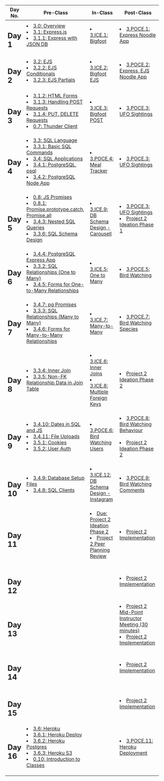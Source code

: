 |Day No.|Pre-Class|In-Class|Post-Class|
| --- | --- | --- | --- |
|<h2>Day 1</h2>|<li>[3.0: Overview](day-1/pre-class/3.0-module-3-overview.md)</li><li>[3.1: Express.js](day-1/pre-class/3.1-express-js.md)</li><li>[3.1.1: Express with JSON DB](day-1/pre-class/3.1.1-express-with-json-db.md)</li><br>|<li>[3.ICE.1: Bigfoot](day-1/in-class/3.ice.1-bigfoot.md)</li><br>|<li>[3.POCE.1: Express Noodle App](day-1/post-class/3.poce.1-express-noodle-app.md)</li><br>|
|<h2>Day 2</h2>|<li>[3.2: EJS](day-2/pre-class/3.2-ejs.md)</li><li>[3.2.2: EJS Conditionals](day-2/pre-class/3.2.2-ejs-conditionals.md)</li><li>[3.2.3: EJS Partials](day-2/pre-class/3.2.3-advanced-ejs.md)</li><br>|<li>[3.ICE.2: Bigfoot EJS](day-2/in-class/3.ice.2-bigfoot-ejs.md)</li><br>|<li>[3.POCE.2: Express, EJS Noodle App](day-2/post-class/3.poce.2-express-ejs-noodle-app.md)</li><br>|
|<h2>Day 3</h2>|<li>[3.1.2: HTML Forms](day-3/pre-class/3.1.2-html-forms.md)</li><li>[3.1.3: Handling POST Requests](day-3/pre-class/3.1.3-handling-post-requests.md)</li><li>[3.1.4: PUT, DELETE Requests](day-3/pre-class/3.1.4-put-delete-requests.md)</li><li>[0.7: Thunder Client](day-3/pre-class/0.7-postman.md)</li><br>|<li>[3.ICE.3: Bigfoot POST](day-3/in-class/3.ice.3-bigfoot-post.md)</li><br>|<li>[3.POCE.3: UFO Sightings](day-3/post-class/3.poce.3-express-ufos.md)</li><br>|
|<h2>Day 4</h2>|<li>[3.3: SQL Language](day-4/pre-class/3.3-sql-language.md)</li><li>[3.3.1: Basic SQL Commands](day-4/pre-class/3.3.1-basic-sql-commands.md)</li><li>[3.4: SQL Applications](day-4/pre-class/3.4-sql-applications.md)</li><li>[3.4.1: PostgreSQL, psql](day-4/pre-class/3.4.1-postgresql-psql.md)</li><li>[3.4.2: PostgreSQL Node App](day-4/pre-class/3.4.2-postgresql-node-app.md)</li><br>|<li>[3.POCE.4: Meal Tracker](day-4/in-class/3.poce.4-sql-meal-keeper.md)</li><br>|<li>[3.POCE.3: UFO Sightings](day-4/post-class/3.poce.3-express-ufos.md)</li><br>|
|<h2>Day 5</h2>|<li>[0.8: JS Promises](day-5/pre-class/0.8-js-promises.md)</li><li>[0.8.1: Promise.prototype.catch, Promise.all](day-5/pre-class/0.8.1-promise.prototype.catch-promise.all.md)</li><li>[3.4.3: Nested SQL Queries](day-5/pre-class/3.4.3-nested-sql-queries.md)</li><li>[3.3.6: SQL Schema Design](day-5/pre-class/3.3.6-sql-schema-design.md)</li><br>|<li>[3.ICE.9: DB Schema Design - Carousell](day-5/in-class/3.ice.9-db-schema-design-carousell.md)</li><br>|<li>[3.POCE.3: UFO Sightings](day-5/post-class/3.poce.3-express-ufos.md)</li><li>[Project 2 Ideation Phase 1](day-5/post-class/project-2-server-side-app.md)</li><br>|
|<h2>Day 6</h2>|<li>[3.4.4: PostgreSQL Express App](day-6/pre-class/3.4.4-postgresql-express-app.md)</li><li>[3.3.2: SQL Relationships (One to Many)](day-6/pre-class/3.3.2-sql-relationships-one-to-many.md)</li><li>[3.4.5: Forms for One-to-Many Relationships](day-6/pre-class/3.4.5-forms-for-one-to-many-relationships.md)</li><br>|<li>[3.ICE.5: One to Many](day-6/in-class/3.ice.5-one-to-many.md)</li><br>|<li>[3.POCE.5: Bird Watching](day-6/post-class/3.poce.5-bird-watching.md)</li><br>|
|<h2>Day 7</h2>|<li>[3.4.7: pg Promises](day-7/pre-class/3.4.7-pg-promises.md)</li><li>[3.3.3: SQL Relationships (Many to Many)](day-7/pre-class/3.3.3-sql-relationships-many-to-many.md)</li><li>[3.4.6: Forms for Many-to-Many Relationships](day-7/pre-class/3.4.6-forms-for-many-to-many-relationships.md)</li><br>|<li>[3.ICE.7: Many-to-Many](day-7/in-class/3.ice.7-many-to-many.md)</li><br>|<li>[3.POCE.7: Bird Watching Species](day-7/post-class/3.poce.7-bird-watching-species.md)</li><br>|
|<h2>Day 8</h2>|<li>[3.3.4: Inner Join](day-8/pre-class/3.3.4-inner-join.md)</li><li>[3.3.5: Non-FK Relationship Data in Join Table](day-8/pre-class/3.3.5-non-fk-relationship-data-in-join-table.md)</li><br>|<li>[3.ICE.6: Inner Joins](day-8/in-class/3.ice.6-inner-join.md)</li><li>[3.ICE.8: Multiple Foreign Keys](day-8/in-class/3.ice.8-multi-foreign-key.md)</li><br>|<li>[Project 2 Ideation Phase 2](day-8/post-class/project-2-server-side-app.md)</li><br>|
|<h2>Day 9</h2>|<li>[3.4.10: Dates in SQL and JS](day-9/pre-class/3.4.10-dates-in-sql-and-js.md)</li><li>[3.4.11: File Uploads](day-9/pre-class/3.4.11-file-uploads.md)</li><li>[3.5.1: Cookies](day-9/pre-class/3.5.1-cookies.md)</li><li>[3.5.2: User Auth](day-9/pre-class/3.5.2-user-auth.md)</li><br>|<li>[3.POCE.6: Bird Watching Users](day-9/in-class/3.poce.6-bird-watching-users.md)</li><br>|<li>[3.POCE.8: Bird Watching Behaviour](day-9/post-class/3.poce.8-bird-watching-behaviour.md)</li><br><li>[Project 2 Ideation Phase 2](day-9/post-class/project-2-server-side-app.md)</li><br>|
|<h2>Day 10</h2>|<li>[3.4.9: Database Setup Files](day-10/pre-class/3.4.9-database-setup-files.md)</li><li>[3.4.8: SQL Clients](day-10/pre-class/3.4.8-sql-clients.md)</li><br>|<li>[3.ICE.12: DB Schema Design - Instagram](day-10/in-class/3.ice.12-db-schema-design-instagram.md)</li><br>|<li>[3.POCE.9: Bird Watching Comments](day-10/post-class/3.poce.9-bird-watching-comments.md)</li><br>|
|<h2>Day 11</h2>|<br>|<li>[Due: Project 2 Ideation Phase 2](day-11/in-class/project-2-server-side-app.md)</li><li>[Project 2 Peer Planning Review](day-11/in-class/project-2-server-side-app.md)</li><br>|<li>[Project 2 Implementation](day-11/post-class/project-2-server-side-app.md)</li><br>|
|<h2>Day 12</h2>|<br>|<br>|<li>[Project 2 Implementation](day-12/post-class/project-2-server-side-app.md)</li><br>|
|<h2>Day 13</h2>|<br>|<br>|<li>[Project 2 Mid-Point Instructor Meeting (30 minutes)](day-13/post-class/project-2-server-side-app.md)</li><li>[Project 2 Implementation](day-13/post-class/project-2-server-side-app.md)</li><br>|
|<h2>Day 14</h2>|<br>|<br>|<li>[Project 2 Implementation](day-14/post-class/project-2-server-side-app.md)</li><br>|
|<h2>Day 15</h2>|<br>|<br>|<li>[Project 2 Implementation](day-15/post-class/project-2-server-side-app.md)</li><br>|
|<h2>Day 16</h2>|<li>[3.6: Heroku](day-16/pre-class/3.6-heroku.md)</li><li>[3.6.1: Heroku Deploy](day-16/pre-class/3.6.1-heroku-deploy.md)</li><li>[3.6.2: Heroku Postgres](day-16/pre-class/3.6.2-heroku-postgres.md)</li><li>[3.6.3: Heroku S3](day-16/pre-class/3.6.3-heroku-s3.md)</li><li>[0.10: Introduction to Classes](day-16/pre-class/0.10-introduction-to-classes.md)</li><br>|<br>|<li>[3.POCE.11: Heroku Deployment](day-16/post-class/3.poce.11-heroku-deployment.md)</li><br>|

